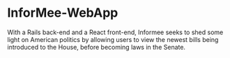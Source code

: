 # InforMee-WebApp
With a Rails back-end and a React front-end, Informee seeks to shed some light on American politics by allowing users to view the newest bills being introduced to the House, before becoming laws in the Senate.
